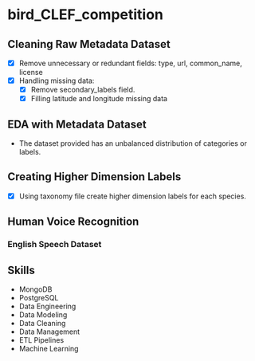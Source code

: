# bird_CLEF_competition

## Cleaning Raw Metadata Dataset
- [x] Remove unnecessary or redundant fields: type, url, common_name, license 
- [x] Handling missing data:
  * [x] Remove secondary_labels field.
  * [x] Filling latitude and longitude missing data

## EDA with Metadata Dataset
- The dataset provided has an unbalanced distribution of categories or labels.

## Creating Higher Dimension Labels
- [x] Using taxonomy file create higher dimension labels for each species.

## Human Voice Recognition

### English Speech Dataset

## Skills
- MongoDB
- PostgreSQL
- Data Engineering
- Data Modeling
- Data Cleaning
- Data Management
- ETL Pipelines
- Machine Learning

